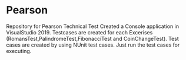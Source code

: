 # Pearson
Repository for Pearson Technical Test 
Created a Console application in VisualStudio 2019. 
Testcases are created for each Excerises (RomansTest,PalindromeTest,FibonacciTest and CoinChangeTest).
Test cases are created by using NUnit test cases.
Just run the test cases for executing.
